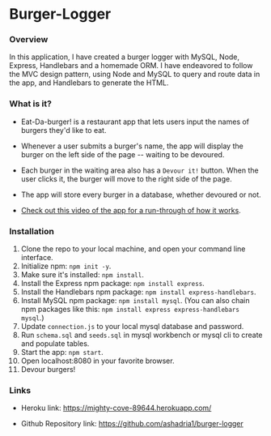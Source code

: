 # Burger-Logger

### Overview

In this application, I have created a burger logger with MySQL, Node, Express, Handlebars and a homemade ORM.  I have endeavored to follow the MVC design pattern, using Node and MySQL to query and route data in the app, and Handlebars to generate the HTML.

### What is it?

* Eat-Da-burger! is a restaurant app that lets users input the names of burgers they'd like to eat.

* Whenever a user submits a burger's name, the app will display the burger on the left side of the page -- waiting to be devoured.

* Each burger in the waiting area also has a `Devour it!` button. When the user clicks it, the burger will move to the right side of the page.

* The app will store every burger in a database, whether devoured or not.

* [Check out this video of the app for a run-through of how it works](https://youtu.be/msvdn95x9OM).

### Installation

1. Clone the repo to your local machine, and open your command line interface.
2. Initialize npm:  `npm init -y`.
3. Make sure it's installed:  `npm install`.
4. Install the Express npm package: `npm install express`.
5. Install the Handlebars npm package: `npm install express-handlebars`.
6. Install MySQL npm package: `npm install mysql`.
(You can also chain npm packages like this:  `npm install express express-handlebars mysql`.)
7. Update `connection.js` to your local mysql database and password.
8. Run `schema.sql` and `seeds.sql` in mysql workbench or mysql cli to create and populate tables.
9. Start the app: `npm start`.
10. Open localhost:8080 in your favorite browser.
11. Devour burgers!

### Links

* Heroku link:  https://mighty-cove-89644.herokuapp.com/

* Github Repository link:  https://github.com/ashadria1/burger-logger

